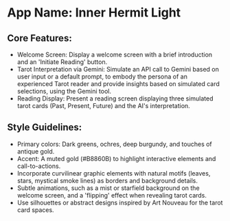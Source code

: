 # **App Name**: Inner Hermit Light

## Core Features:

- Welcome Screen: Display a welcome screen with a brief introduction and an 'Initiate Reading' button.
- Tarot Interpretation via Gemini: Simulate an API call to Gemini based on user input or a default prompt, to embody the persona of an experienced Tarot reader and provide insights based on simulated card selections, using the Gemini tool. 
- Reading Display: Present a reading screen displaying three simulated tarot cards (Past, Present, Future) and the AI's interpretation.

## Style Guidelines:

- Primary colors: Dark greens, ochres, deep burgundy, and touches of antique gold.
- Accent: A muted gold (#B8860B) to highlight interactive elements and call-to-actions.
- Incorporate curvilinear graphic elements with natural motifs (leaves, stars, mystical smoke lines) as borders and background details.
- Subtle animations, such as a mist or starfield background on the welcome screen, and a 'flipping' effect when revealing tarot cards.
- Use silhouettes or abstract designs inspired by Art Nouveau for the tarot card spaces.